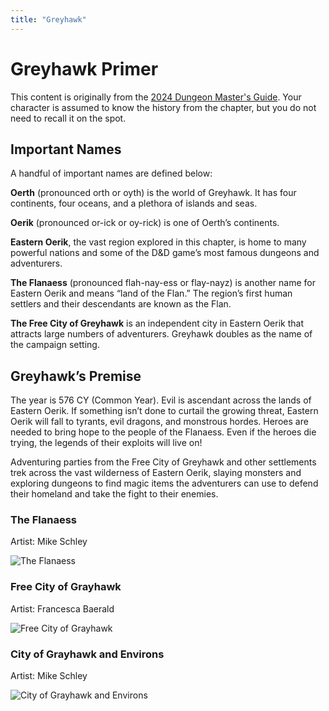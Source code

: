 ```yaml
---
title: "Greyhawk"
---
```


# Greyhawk Primer

<div class="note">
This content is originally from the <a href="https://www.dndbeyond.com/sources/dnd/dmg-2024/greyhawk" target="_blank">2024 Dungeon Master's Guide</a>. Your character is assumed to know the history from the chapter, but you do not need to recall it on the spot.
</div>

## Important Names

A handful of important names are defined below:

**Oerth** (pronounced orth or oyth) is the world of Greyhawk. It has four continents, four oceans, and a plethora of islands and seas.

**Oerik** (pronounced or-ick or oy-rick) is one of Oerth’s continents.

**Eastern Oerik**, the vast region explored in this chapter, is home to many powerful nations and some of the D&D game’s most famous dungeons and adventurers.

**The Flanaess** (pronounced flah-nay-ess or flay-nayz) is another name for Eastern Oerik and means “land of the Flan.” The region’s first human settlers and their descendants are known as the Flan.

**The Free City of Greyhawk** is an independent city in Eastern Oerik that attracts large numbers of adventurers. Greyhawk doubles as the name of the campaign setting.

## Greyhawk’s Premise

The year is 576 CY (Common Year). Evil is ascendant across the lands of Eastern Oerik. If something isn’t done to curtail the growing threat, Eastern Oerik will fall to tyrants, evil dragons, and monstrous hordes. Heroes are needed to bring hope to the people of the Flanaess. Even if the heroes die trying, the legends of their exploits will live on!

Adventuring parties from the Free City of Greyhawk and other settlements trek across the vast wilderness of Eastern Oerik, slaying monsters and exploring dungeons to find magic items the adventurers can use to defend their homeland and take the fight to their enemies.

### The Flanaess
Artist: Mike Schley

![The Flanaess](https://media.dndbeyond.com/compendium-images/dmg/Bk0e1TBRN0uPvprV/map-5.03-flanaess.jpg)

### Free City of Grayhawk
Artist: Francesca Baerald

![Free City of Grayhawk](https://media.dndbeyond.com/compendium-images/dmg/Bk0e1TBRN0uPvprV/map-5.01-city-of-greyhawk.jpg) 

### City of Grayhawk and Environs
Artist: Mike Schley

![City of Grayhawk and Environs](https://media.dndbeyond.com/compendium-images/dmg/Bk0e1TBRN0uPvprV/map-5.02-greyhawk-and-environs.jpg) 







